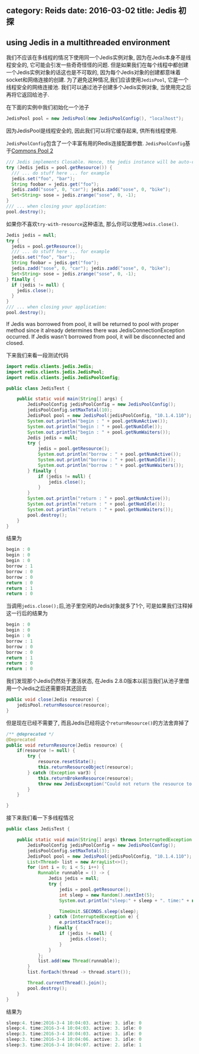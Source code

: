 category: Reids
date: 2016-03-02
title: Jedis 初探
---
## using Jedis in a multithreaded environment
我们不应该在多线程的情况下使用同一个Jedis实例对象, 因为在Jedis本身不是线程安全的, 它可能会引发一些奇奇怪怪的问题. 但是如果我们在每个线程中都创建一个Jedis实例对象的话这也是不可取的, 因为每个Jedis对象的创建都意味着socket和网络连接的创建. 为了避免这种情况,我们应该使用`JedisPool`, 它是一个线程安全的网络连接池. 我们可以通过池子创建多个Jedis实例对象, 当使用完之后再将它返回给池子.

在下面的实例中我们初始化一个池子
```java
JedisPool pool = new JedisPool(new JedisPoolConfig(), "localhost");
```
因为JedisPool是线程安全的, 因此我们可以将它缓存起来, 供所有线程使用.

`JedisPoolConfig`包含了一个丰富有用的Redis连接配置参数. `JedisPoolConfig`基于[Commons Pool 2](http://commons.apache.org/proper/commons-pool/apidocs/org/apache/commons/pool2/impl/GenericObjectPoolConfig.html)

```java
/// Jedis implements Closable. Hence, the jedis instance will be auto-closed after the last statement.
try (Jedis jedis = pool.getResource()) {
  /// ... do stuff here ... for example
  jedis.set("foo", "bar");
  String foobar = jedis.get("foo");
  jedis.zadd("sose", 0, "car"); jedis.zadd("sose", 0, "bike");
  Set<String> sose = jedis.zrange("sose", 0, -1);
}
/// ... when closing your application:
pool.destroy();
```
如果你不喜欢`try-with-resource`这种语法, 那么你可以使用`Jedis.close()`.
```java
Jedis jedis = null;
try {
  jedis = pool.getResource();
  /// ... do stuff here ... for example
  jedis.set("foo", "bar");
  String foobar = jedis.get("foo");
  jedis.zadd("sose", 0, "car"); jedis.zadd("sose", 0, "bike");
  Set<String> sose = jedis.zrange("sose", 0, -1);
} finally {
  if (jedis != null) {
    jedis.close();
  }
}
/// ... when closing your application:
pool.destroy();
```

If Jedis was borrowed from pool, it will be returned to pool with proper method since it already determines there was JedisConnectionException occurred. If Jedis wasn't borrowed from pool, it will be disconnected and closed.

下来我们来看一段测试代码
```java
import redis.clients.jedis.Jedis;
import redis.clients.jedis.JedisPool;
import redis.clients.jedis.JedisPoolConfig;

public class JedisTest {

    public static void main(String[] args) {
        JedisPoolConfig jedisPoolConfig = new JedisPoolConfig();
        jedisPoolConfig.setMaxTotal(10);
        JedisPool pool = new JedisPool(jedisPoolConfig, "10.1.4.110");
        System.out.println("begin : " + pool.getNumActive());
        System.out.println("begin : " + pool.getNumIdle());
        System.out.println("begin : " + pool.getNumWaiters());
        Jedis jedis = null;
        try {
            jedis = pool.getResource();
            System.out.println("borrow : " + pool.getNumActive());
            System.out.println("borrow : " + pool.getNumIdle());
            System.out.println("borrow : " + pool.getNumWaiters());
        } finally {
            if (jedis != null) {
                jedis.close();
            }
        }
        System.out.println("return : " + pool.getNumActive());
        System.out.println("return : " + pool.getNumIdle());
        System.out.println("return : " + pool.getNumWaiters());
        pool.destroy();
    }
}
```
结果为
```java
begin : 0
begin : 0
begin : 0
borrow : 1
borrow : 0
borrow : 0
return : 0
return : 1
return : 0
```
当调用`jedis.close();`后,池子里空闲的Jedis对象就多了1个, 可是如果我们注释掉这一行后的结果为
```java
begin : 0
begin : 0
begin : 0
borrow : 1
borrow : 0
borrow : 0
return : 1
return : 0
return : 0
```
我们发现那个Jedis仍然处于激活状态, 在Jedis 2.8.0版本以前当我们从池子里借用一个Jedis之后还需要将其还回去
```java
public void close(Jedis resource) {
    jedisPool.returnResource(resource);
}
```
但是现在已经不需要了, 而且Jedis已经将这个`returnResource()`的方法舍弃掉了
```java
/** @deprecated */
@Deprecated
public void returnResource(Jedis resource) {
    if(resource != null) {
        try {
            resource.resetState();
            this.returnResourceObject(resource);
        } catch (Exception var3) {
            this.returnBrokenResource(resource);
            throw new JedisException("Could not return the resource to the pool", var3);
        }
    }

}
```

接下来我们看一下多线程情况
```java
public class JedisTest {

    public static void main(String[] args) throws InterruptedException {
        JedisPoolConfig jedisPoolConfig = new JedisPoolConfig();
        jedisPoolConfig.setMaxTotal(3);
        JedisPool pool = new JedisPool(jedisPoolConfig, "10.1.4.110");
        List<Thread> list = new ArrayList<>();
        for (int i = 0; i < 5; i++) {
            Runnable runnable = () -> {
                Jedis jedis = null;
                try {
                    jedis = pool.getResource();
                    int sleep = new Random().nextInt(5);
                    System.out.println("sleep:" + sleep + ". time:" + new Date().toLocaleString() + ". active: " + pool.getNumActive() + ". idle: " + pool.getNumIdle());

                    TimeUnit.SECONDS.sleep(sleep);
                } catch (InterruptedException e) {
                    e.printStackTrace();
                } finally {
                    if (jedis != null) {
                        jedis.close();
                    }
                }
            };
            list.add(new Thread(runnable));
        }
        list.forEach(thread -> thread.start());

        Thread.currentThread().join();
        pool.destroy();
    }
}
```
结果为
```java
sleep:4. time:2016-3-4 10:04:03. active: 3. idle: 0
sleep:4. time:2016-3-4 10:04:03. active: 3. idle: 0
sleep:3. time:2016-3-4 10:04:03. active: 3. idle: 0
sleep:3. time:2016-3-4 10:04:06. active: 3. idle: 0
sleep:3. time:2016-3-4 10:04:07. active: 2. idle: 1
```
